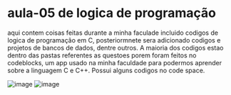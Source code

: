 # aula-05 de logica de programação 
aqui contem coisas feitas durante a minha faculade incluido codigos de logica de programação em C, posteriormnete sera adicionado codigos e projetos de bancos de dados, dentre outros. A maioria dos codigos estao dentro das pastas referentes as questoes porem foram feitos no codeblocks, um app usado na minha faculdade para podermos aprender sobre a linguagem C e C++.
Possui alguns codigos no code space.






![image](https://github.com/user-attachments/assets/e15d1f45-4169-42fd-a389-d33bc8d6d92b)
![image](https://github.com/user-attachments/assets/eac5e4e8-cc90-4af6-998c-0b865b106fa6)
